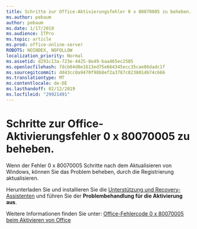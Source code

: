 ```yaml
---
title: Schritte zur Office-Aktivierungsfehler 0 x 80070005 zu beheben.
ms.author: pebaum
author: pebaum
ms.date: 1/17/2019
ms.audience: ITPro
ms.topic: article
ms.prod: office-online-server
ROBOTS: NOINDEX, NOFOLLOW
localization_priority: Normal
ms.assetid: d291c13a-723e-4425-8e49-baa465ec2505
ms.openlocfilehash: 7dcb04d0e1613ed75e664345ecc35cae86dadc1f
ms.sourcegitcommit: dd43cc0a9470f98b8ef2a3787c823801d674c666
ms.translationtype: MT
ms.contentlocale: de-DE
ms.lasthandoff: 02/12/2019
ms.locfileid: "29921491"
---
```

# <a name="steps-to-resolve-office-activation-error-0x80070005"></a>Schritte zur Office-Aktivierungsfehler 0 x 80070005 zu beheben.


Wenn der Fehler 0 x 80070005 Schritte nach dem Aktualisieren von Windows, können Sie das Problem beheben, durch die Registrierung aktualisieren. 
  
Herunterladen Sie und installieren Sie die [Unterstützung und Recovery-Assistenten](https://aka.ms/SARA-OfficeActivation-Alchemy) und führen Sie der **Problembehandlung für die Aktivierung aus**.
  
Weitere Informationen finden Sie unter: [Office-Fehlercode 0 x 80070005 beim Aktivieren von Office](https://support.office.com/article/7aa7600f-df57-4aef-81d2-25509c66f865)
  

